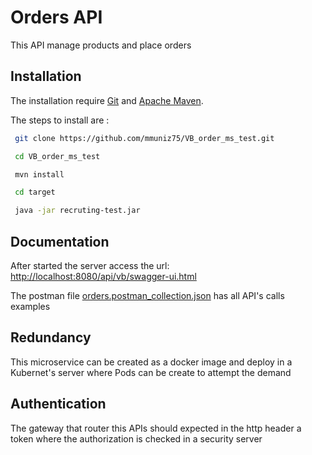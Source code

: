 # Orders API

This API manage products and place orders

## Installation

The installation require [Git](https://git-scm.com/) and 
[Apache Maven](https://maven.apache.org/).

The steps to install are :

```bash
 git clone https://github.com/mmuniz75/VB_order_ms_test.git
```
```bash
 cd VB_order_ms_test
```
```bash
 mvn install
```
```bash
 cd target
```
```bash
 java -jar recruting-test.jar
```

## Documentation

After started the server access the url:
[http://localhost:8080/api/vb/swagger-ui.html](http://localhost:8080/api/vb/swagger-ui.html)

The postman file [orders.postman_collection.json](https://www.getpostman.com/collections/00ba6e1a751d93be5de7) 
has all API's calls examples


## Redundancy
This microservice can be created as a docker image and deploy in
a Kubernet's server where Pods can be create to attempt the demand

## Authentication
The gateway that router this APIs should expected in the http
header a token where the authorization is checked in a security server